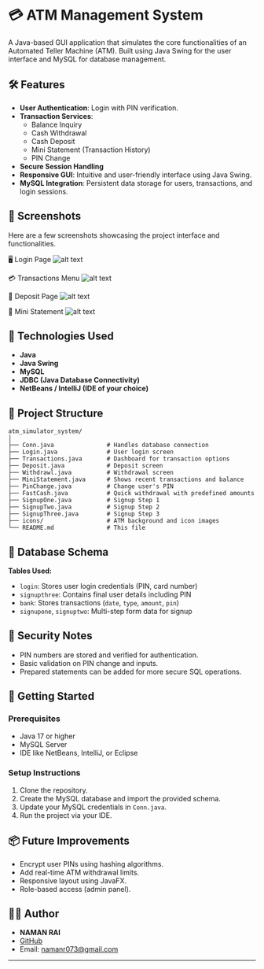 
# 💳 ATM Management System

A Java-based GUI application that simulates the core functionalities of an Automated Teller Machine (ATM). Built using Java Swing for the user interface and MySQL for database management.

## 🛠️ Features

- **User Authentication**: Login with PIN verification.
- **Transaction Services**:
  - Balance Inquiry
  - Cash Withdrawal
  - Cash Deposit
  - Mini Statement (Transaction History)
  - PIN Change
- **Secure Session Handling**
- **Responsive GUI**: Intuitive and user-friendly interface using Java Swing.
- **MySQL Integration**: Persistent data storage for users, transactions, and login sessions.

## 📸 Screenshots

Here are a few screenshots showcasing the project interface and functionalities.

🖥️ Login Page
![alt text](image.png)

💳 Transactions Menu
![alt text](image-1.png)

📝 Deposit Page
![alt text](image-2.png)

📄 Mini Statement
![alt text](image-3.png)



## 🔧 Technologies Used

- **Java**
- **Java Swing**
- **MySQL**
- **JDBC (Java Database Connectivity)**
- **NetBeans / IntelliJ (IDE of your choice)**

## 🧩 Project Structure

```
atm_simulator_system/
│
├── Conn.java               # Handles database connection
├── Login.java              # User login screen
├── Transactions.java       # Dashboard for transaction options
├── Deposit.java            # Deposit screen
├── Withdrawl.java          # Withdrawal screen
├── MiniStatement.java      # Shows recent transactions and balance
├── PinChange.java          # Change user's PIN
├── FastCash.java           # Quick withdrawal with predefined amounts
├── SignupOne.java          # Signup Step 1
├── SignupTwo.java          # Signup Step 2
├── SignupThree.java        # Signup Step 3
├── icons/                  # ATM background and icon images
└── README.md               # This file
```

## 💾 Database Schema

**Tables Used:**

- `login`: Stores user login credentials (PIN, card number)
- `signupthree`: Contains final user details including PIN
- `bank`: Stores transactions (`date`, `type`, `amount`, `pin`)
- `signupone`, `signuptwo`: Multi-step form data for signup

## 🔐 Security Notes

- PIN numbers are stored and verified for authentication.
- Basic validation on PIN change and inputs.
- Prepared statements can be added for more secure SQL operations.

## 🚀 Getting Started

### Prerequisites

- Java 17 or higher
- MySQL Server
- IDE like NetBeans, IntelliJ, or Eclipse

### Setup Instructions

1. Clone the repository.
2. Create the MySQL database and import the provided schema.
3. Update your MySQL credentials in `Conn.java`.
4. Run the project via your IDE.

## 📦 Future Improvements

- Encrypt user PINs using hashing algorithms.
- Add real-time ATM withdrawal limits.
- Responsive layout using JavaFX.
- Role-based access (admin panel).

## 🙋‍♂️ Author

- **NAMAN RAI**
- [GitHub](https://github.com/NamanRaii24)
- Email: namanr073@gmail.com

---
